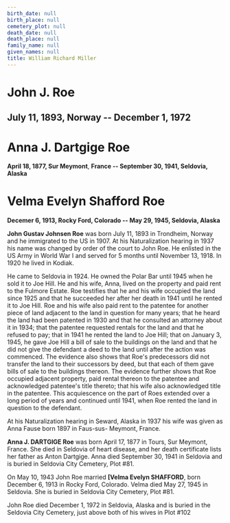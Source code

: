 ```yaml
---
birth_date: null
birth_place: null
cemetery_plot: null
death_date: null
death_place: null
family_name: null
given_names: null
title: William Richard Miller
---
```


# John J. Roe

## July 11, 1893, Norway -- December 1, 1972

# Anna J. Dartgige Roe

**April 18, 1877, Sur Meymont**, **France -- September 30, 1941,
Seldovia, Alaska**

# Velma Evelyn Shafford Roe

**Decemer 6, 1913, Rocky Ford, Colorado -- May 29, 1945, Seldovia,
Alaska**

**John Gustav Johnsen Roe** was born July 11, 1893 in
Trondheim, Norway and he immigrated to the US in 1907. At his
Naturalization hearing in 1937 his name was changed by order of the
court to John Roe. He enlisted in the US Army in World War I and served
for 5 months until November 13, 1918. In 1920 he lived in Kodiak.

He came to Seldovia in 1924. He owned the Polar Bar until 1945 when he
sold it to Joe Hill. He and his wife, Anna, lived on the property and
paid rent to the Fulmore Estate. Roe testifies that he and his wife
occupied the land since 1925 and that he succeeded her after her death
in 1941 until he rented it to Joe Hill. Roe and his wife also paid rent
to the patentee for another piece of land adjacent to the land in
question for many years; that he heard the land had been patented in
1930 and that he consulted an attorney about it in 1934; that the
patentee requested rentals for the land and that he refused to pay; that
in 1941 he rented the land to Joe Hill; that on January 3, 1945, he gave
Joe Hill a bill of sale to the buildings on the land and that he did not
give the defendant a deed to the land until after the action was
commenced. The evidence also shows that Roe\'s predecessors did not
transfer the land to their successors by deed, but that each of them
gave bills of sale to the buildings thereon. The evidence further shows
that Roe occupied adjacent property, paid rental thereon to the patentee
and acknowledged patentee\'s title thereto; that his wife also
acknowledged title in the patentee. This acquiescence on the part of
Roes extended over a long period of years and continued until 1941, when
Roe rented the land in question to the defendant.

At his Naturalization hearing in Seward, Alaska in 1937 his wife was
given as Anna Fause born 1897 in Faus-sus- Meymont, France.

**Anna J. DARTGIGE Roe** was born April 17, 1877 in Tours,
Sur Meymont, France. She died in Seldovia of heart disease, and her
death certificate lists her father as Anton Dartgige. Anna died
September 30, 1941 in Seldovia and is buried in Seldovia City Cemetery,
Plot \#81.

On May 10, 1943 John Roe married **[Velma Evelyn
SHAFFORD**, born December 6, 1913 in Rocky Ford, Colorado.
Velma died May 27, 1945 in Seldovia. She is buried in Seldovia City
Cemetery, Plot \#81.

John Roe died December 1, 1972 in Seldovia, Alaska and is buried in the
Seldovia City Cemetery, just above both of his wives in Plot \#102
